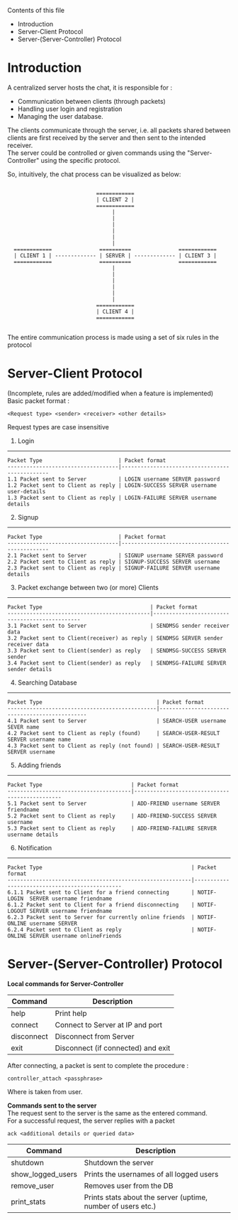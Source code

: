 Contents of this file  
* Introduction
* Server-Client Protocol
* Server-(Server-Controller) Protocol

Introduction
=============

A centralized server hosts the chat, it is responsible for :  
* Communication between clients (through packets)
* Handling user login and registration
* Managing the user database.

The clients communicate through the server, i.e. all packets
shared between clients are first received by the server and
then sent to the intended receiver.  
The server could be controlled or given commands using the "Server-Controller" using the specific protocol.

So, intuitively, the chat process can be visualized as below:

```

                            ============
                            | CLIENT 2 |
                            ============
                                 |
                                 |
                                 |
                                 |
                                 |
                                 |
  ============               ==========               ============
  | CLIENT 1 | ------------- | SERVER | ------------- | CLIENT 3 |
  ============               ==========               ============
                                 |
                                 |
                                 |
                                 |
                                 |
                                 |
                            ============
                            | CLIENT 4 |
                            ============


```

The entire communication process is made using a set of six rules in the protocol



Server-Client Protocol
======================

(Incomplete, rules are added/modified when a feature is implemented)
Basic packet format :  
```
<Request type> <sender> <receiver> <other details>
```
Request types are case insensitive  


1. Login
----------

    Packet Type                        | Packet format
    -----------------------------------|-----------------------------------------------
    1.1 Packet sent to Server          | LOGIN username SERVER password
    1.2 Packet sent to Client as reply | LOGIN-SUCCESS SERVER username user-details
    1.3 Packet sent to Client as reply | LOGIN-FAILURE SERVER username details


2. Signup
-----------------------------

    Packet Type                        | Packet format
    -----------------------------------|-----------------------------------------------
    2.1 Packet sent to Server          | SIGNUP username SERVER password
    2.2 Packet sent to Client as reply | SIGNUP-SUCCESS SERVER username
    2.3 Packet sent to Client as reply | SIGNUP-FAILURE SERVER username details


3. Packet exchange between two (or more) Clients
----------------------------------------------------------

    Packet Type                                  | Packet format
    ---------------------------------------------|-----------------------------------------------
    3.1 Packet sent to Server                    | SENDMSG sender receiver data
    3.2 Packet sent to Client(receiver) as reply | SENDMSG SERVER sender receiver data
    3.3 Packet sent to Client(sender) as reply   | SENDMSG-SUCCESS SERVER sender
    3.4 Packet sent to Client(sender) as reply   | SENDMSG-FAILURE SERVER sender details


4. Searching Database
--------------------------------

    Packet Type                                    | Packet format
    -----------------------------------------------|-----------------------------------------------
    4.1 Packet sent to Server                      | SEARCH-USER username SEVER name
    4.2 Packet sent to Client as reply (found)     | SEARCH-USER-RESULT SERVER username name
    4.3 Packet sent to Client as reply (not found) | SEARCH-USER-RESULT SERVER username

5. Adding friends
-----------------------------

    Packet Type                            | Packet format
    ---------------------------------------|-----------------------------------------------
    5.1 Packet sent to Server              | ADD-FRIEND username SERVER friendname
    5.2 Packet sent to Client as reply     | ADD-FRIEND-SUCCESS SERVER username
    5.3 Packet sent to Client as reply     | ADD-FRIEND-FAILURE SERVER username details

6. Notification
-----------------------------

    Packet Type                                               | Packet format
    ----------------------------------------------------------|-----------------------------------------------
    6.1.1 Packet sent to Client for a friend connecting       | NOTIF-LOGIN  SERVER username friendname
    6.1.2 Packet sent to Client for a friend disconnecting    | NOTIF-LOGOUT SERVER username friendname
    6.2.3 Packet sent to Server for currently online friends  | NOTIF-ONLINE username SERVER
    6.2.4 Packet sent to Client as reply                      | NOTIF-ONLINE SERVER username onlineFriends

Server-(Server-Controller) Protocol
===================================


**Local commands for Server-Controller**  

| Command              | Description                                                   |
|----------------------|---------------------------------------------------------------|
| help                 | Print help                                                    |
| connect <ip> <port>  | Connect to Server at IP <ip> and port <port>                  |
| disconnect           | Disconnect from Server                                        |
| exit                 | Disconnect (if connected) and exit                            |

After connecting, a packet is sent to complete the procedure :  
```
controller_attach <passphrase>
``` 
Where <passphrase> is taken from user.  

**Commands sent to the server**  
The request sent to the server is the same as the entered command.  
For a successful request, the server replies with a packet  
```
ack <additional details or queried data>
```


| Command            | Description                                                   |
|--------------------|---------------------------------------------------------------|
| shutdown           | Shutdown the server                                           |
| show_logged_users  | Prints the usernames of all logged users                      |
| remove_user <name> | Removes user <name> from the DB                               |
| print_stats        | Prints stats about the server (uptime, number of users etc.)  |

